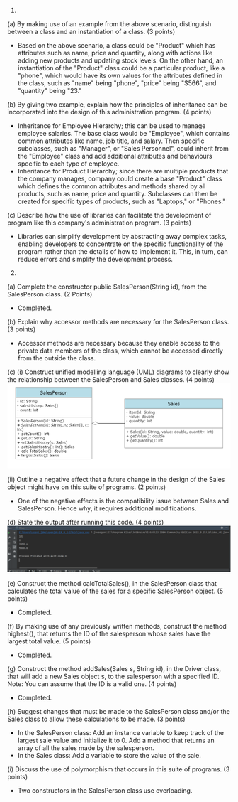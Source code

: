 1.
(a) By making use of an example from the above scenario, distinguish between a class and an instantiation of
a class. (3 points)
- Based on the above scenario, a class could be "Product" which has attributes such as name, price and quantity, along
with actions like adding new products and updating stock levels. On the other hand, an instantiation of the "Product"
class could be a particular product, like a "phone", which would have its own values for the attributes defined in the
class, such as "name" being "phone", "price" being "$566", and "quantity" being "23."

(b) By giving two example, explain how the principles of inheritance can be incorporated into the design of this
administration program. (4 points)
- Inheritance for Employee Hierarchy; this can be used to manage employee salaries. The base class would be "Employee",
which contains common attributes like name, job title, and salary. Then specific subclasses, such as "Manager", or
"Sales Personnel", could inherit from the "Employee" class and add additional attributes and behaviours specific to
each type of employee.
- Inheritance for Product Hierarchy; since there are multiple products that the company manages, company could
create a base "Product" class which defines the common attributes and methods shared by all products, such as name,
price and quantity. Subclasses can then be created for specific types of products, such as "Laptops," or "Phones."

(c) Describe how the use of libraries can facilitate the development of program like this company's
administration program. (3 points)
- Libraries can simplify development by abstracting away complex tasks, enabling developers to concentrate on the
specific functionality of the program rather than the details of how to implement it. This, in turn, can reduce errors
and simplify the development process.

2.
(a) Complete the constructor public SalesPerson(String id), from the SalesPerson class. (2 Points)
- Completed.

(b) Explain why accessor methods are necessary for the SalesPerson class. (3 points)
- Accessor methods are necessary because they enable access to the private data members of the class, which cannot be
accessed directly from the outside the class.

(c)
(i) Construct unified modelling language (UML) diagrams to clearly show the relationship between the SalesPerson
and Sales classes. (4 points)
![Diagram.png](images%2FDiagram.png)

(ii) Outline a negative effect that a future change in the design of the Sales object might have on this suite
of programs. (2 points)
- One of the negative effects is the compatibility issue between Sales and SalesPerson. Hence why, it requires
additional modifications.

(d) State the output after running this code. (4 points)
![Output.png](images%2FOutput.png)

(e) Construct the method calcTotalSales(), in the SalesPerson class that calculates the total value of the sales
for a specific SalesPerson object. (5 points)
- Completed.

(f) By making use of any previously written methods, construct the method highest(), that returns the ID
of the salesperson whose sales have the largest total value. (5 points)
- Completed.

(g) Construct the method addSales(Sales s, String id), in the Driver class, that will add a new Sales object s,
to the salesperson with a specified ID.
Note: You can assume that the ID is a valid one. (4 points)
- Completed.

(h) Suggest changes that must be made to the SalesPerson class and/or the Sales class to allow these calculations
 to be made. (3 points)
- In the SalesPerson class:
    Add an instance variable to keep track of the largest sale value and initialize it to 0.
    Add a method that returns an array of all the sales made by the salesperson.
- In the Sales class:
    Add a variable to store the value of the sale.

(i) Discuss the use of polymorphism that occurs in this suite of programs. (3 points)
- Two constructors in the SalesPerson class use overloading.
